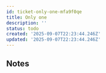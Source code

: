 ```yaml
---
id: ticket-only-one-mfa9f0qe
title: Only one
description: ''
status: todo
created: '2025-09-07T22:23:44.246Z'
updated: '2025-09-07T22:23:44.246Z'
---
```


## Notes
